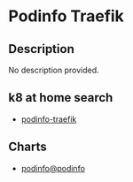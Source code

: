 # Podinfo Traefik

## Description

No description provided.

## k8 at home search

- [podinfo-traefik](https://nanne.dev/k8s-at-home-search/#/podinfo-traefik)

## Charts

- [podinfo@podinfo](https://stefanprodan.github.io/podinfo/)

